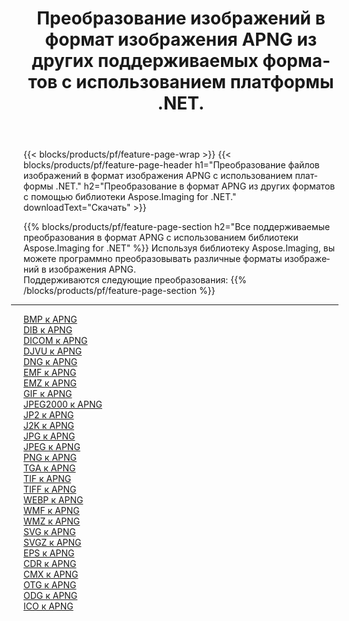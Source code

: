 ﻿---
title: Преобразование изображений в формат изображения APNG из других поддерживаемых форматов с использованием платформы .NET. 
weight: 3920
url: /ru/net/conversion/to/apng 
lang: ru
langdirlevel: 2
locales: zh-hans,ja,it,ru,de,es,fr,nl,id,lt,pl,pt,vi,tr,ko,zh-hant,ar,hi,th,sv,cs,uk,he
description: Используя библиотеку Aspose.Imaging for .NET, можно легко преобразовать в APNG другие поддерживаемые форматы изображений.
---

{{< blocks/products/pf/feature-page-wrap >}}
{{< blocks/products/pf/feature-page-header h1="Преобразование файлов изображений в формат изображения APNG с использованием платформы .NET." h2="Преобразование в формат APNG из других форматов с помощью библиотеки Aspose.Imaging for .NET." downloadText="Скачать" >}}


{{% blocks/products/pf/feature-page-section  h2="Все поддерживаемые преобразования в формат APNG с использованием библиотеки Aspose.Imaging for .NET" %}}
Используя библиотеку Aspose.Imaging, вы можете программно преобразовывать различные форматы изображений в изображения APNG.
<br/>
Поддерживаются следующие преобразования:
{{% /blocks/products/pf/feature-page-section %}}
<div class="container-fluid productfamilypage bg-gray">
    <div class="convertypes bg-gray agp-content section">
        <div class="container">
		<hr style="margin-left:-20px;"/>
		<div class="row other-converters">
		    <div class='col-md-2 other-converter remove-lp remove-rp'><a href="/imaging/ru/net/conversion/bmp-to-apng" >BMP к APNG</a></div>
<div class='col-md-2 other-converter remove-lp remove-rp'><a href="/imaging/ru/net/conversion/dib-to-apng" >DIB к APNG</a></div>
<div class='col-md-2 other-converter remove-lp remove-rp'><a href="/imaging/ru/net/conversion/dicom-to-apng" >DICOM к APNG</a></div>
<div class='col-md-2 other-converter remove-lp remove-rp'><a href="/imaging/ru/net/conversion/djvu-to-apng" >DJVU к APNG</a></div>
<div class='col-md-2 other-converter remove-lp remove-rp'><a href="/imaging/ru/net/conversion/dng-to-apng" >DNG к APNG</a></div>
<div class='col-md-2 other-converter remove-lp remove-rp'><a href="/imaging/ru/net/conversion/emf-to-apng" >EMF к APNG</a></div>
<div class='col-md-2 other-converter remove-lp remove-rp'><a href="/imaging/ru/net/conversion/emz-to-apng" >EMZ к APNG</a></div>
<div class='col-md-2 other-converter remove-lp remove-rp'><a href="/imaging/ru/net/conversion/gif-to-apng" >GIF к APNG</a></div>
<div class='col-md-2 other-converter remove-lp remove-rp'><a href="/imaging/ru/net/conversion/jpeg2000-to-apng" >JPEG2000 к APNG</a></div>
<div class='col-md-2 other-converter remove-lp remove-rp'><a href="/imaging/ru/net/conversion/jp2-to-apng" >JP2 к APNG</a></div>
<div class='col-md-2 other-converter remove-lp remove-rp'><a href="/imaging/ru/net/conversion/j2k-to-apng" >J2K к APNG</a></div>
<div class='col-md-2 other-converter remove-lp remove-rp'><a href="/imaging/ru/net/conversion/jpg-to-apng" >JPG к APNG</a></div>
<div class='col-md-2 other-converter remove-lp remove-rp'><a href="/imaging/ru/net/conversion/jpeg-to-apng" >JPEG к APNG</a></div>
<div class='col-md-2 other-converter remove-lp remove-rp'><a href="/imaging/ru/net/conversion/png-to-apng" >PNG к APNG</a></div>
<div class='col-md-2 other-converter remove-lp remove-rp'><a href="/imaging/ru/net/conversion/tga-to-apng" >TGA к APNG</a></div>
<div class='col-md-2 other-converter remove-lp remove-rp'><a href="/imaging/ru/net/conversion/tif-to-apng" >TIF к APNG</a></div>
<div class='col-md-2 other-converter remove-lp remove-rp'><a href="/imaging/ru/net/conversion/tiff-to-apng" >TIFF к APNG</a></div>
<div class='col-md-2 other-converter remove-lp remove-rp'><a href="/imaging/ru/net/conversion/webp-to-apng" >WEBP к APNG</a></div>
<div class='col-md-2 other-converter remove-lp remove-rp'><a href="/imaging/ru/net/conversion/wmf-to-apng" >WMF к APNG</a></div>
<div class='col-md-2 other-converter remove-lp remove-rp'><a href="/imaging/ru/net/conversion/wmz-to-apng" >WMZ к APNG</a></div>
<div class='col-md-2 other-converter remove-lp remove-rp'><a href="/imaging/ru/net/conversion/svg-to-apng" >SVG к APNG</a></div>
<div class='col-md-2 other-converter remove-lp remove-rp'><a href="/imaging/ru/net/conversion/svgz-to-apng" >SVGZ к APNG</a></div>
<div class='col-md-2 other-converter remove-lp remove-rp'><a href="/imaging/ru/net/conversion/eps-to-apng" >EPS к APNG</a></div>
<div class='col-md-2 other-converter remove-lp remove-rp'><a href="/imaging/ru/net/conversion/cdr-to-apng" >CDR к APNG</a></div>
<div class='col-md-2 other-converter remove-lp remove-rp'><a href="/imaging/ru/net/conversion/cmx-to-apng" >CMX к APNG</a></div>
<div class='col-md-2 other-converter remove-lp remove-rp'><a href="/imaging/ru/net/conversion/otg-to-apng" >OTG к APNG</a></div>
<div class='col-md-2 other-converter remove-lp remove-rp'><a href="/imaging/ru/net/conversion/odg-to-apng" >ODG к APNG</a></div>
<div class='col-md-2 other-converter remove-lp remove-rp'><a href="/imaging/ru/net/conversion/ico-to-apng" >ICO к APNG</a></div>
                </div>
        </div>
    </div>
</div>
<br/>

